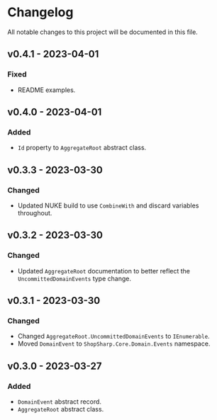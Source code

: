 # Changelog

All notable changes to this project will be documented in this file.

## v0.4.1 - 2023-04-01

### Fixed

- README examples.

## v0.4.0 - 2023-04-01

### Added

- `Id` property to `AggregateRoot` abstract class.

## v0.3.3 - 2023-03-30

### Changed

- Updated NUKE build to use `CombineWith` and discard variables throughout.

## v0.3.2 - 2023-03-30

### Changed

- Updated `AggregateRoot` documentation to better reflect the `UncommittedDomainEvents` type change.

## v0.3.1 - 2023-03-30

### Changed

- Changed `AggregateRoot.UncommittedDomainEvents` to `IEnumerable`.
- Moved `DomainEvent` to `ShopSharp.Core.Domain.Events` namespace.

## v0.3.0 - 2023-03-27

### Added

- `DomainEvent` abstract record.
- `AggregateRoot` abstract class.